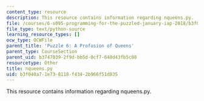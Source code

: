 ```yaml
---
content_type: resource
description: This resource contains information regarding nqueens.py.
file: /courses/6-s095-programming-for-the-puzzled-january-iap-2018/b3f040a71e738118f4342b966f51d835_nqueens.py
file_type: text/python-source
learning_resource_types: []
ocw_type: OCWFile
parent_title: 'Puzzle 6: A Profusion of Queens'
parent_type: CourseSection
parent_uid: b3747039-2f9d-bb5d-0cf7-640d43fb5c08
resourcetype: Other
title: nqueens.py
uid: b3f040a7-1e73-8118-f434-2b966f51d835
---
```

This resource contains information regarding nqueens.py.

